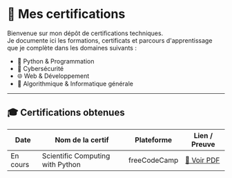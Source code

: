 # 📜 Mes certifications

Bienvenue sur mon dépôt de certifications techniques.  
Je documente ici les formations, certificats et parcours d'apprentissage que je complète dans les domaines suivants :

- 🐍 Python & Programmation
- 🔐 Cybersécurité
- 🌐 Web & Développement
- 🧠 Algorithmique & Informatique générale

---

## 🎓 Certifications obtenues

| Date       | Nom de la certif                          | Plateforme         | Lien / Preuve                     |
|------------|--------------------------------------------|--------------------|-----------------------------------|
| En cours   | Scientific Computing with Python           | freeCodeCamp       | [📄 Voir PDF](python/freecodecamp-python.pdf) |
